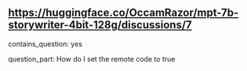## https://huggingface.co/OccamRazor/mpt-7b-storywriter-4bit-128g/discussions/7

contains_question: yes

question_part: How do I set the remote code to true